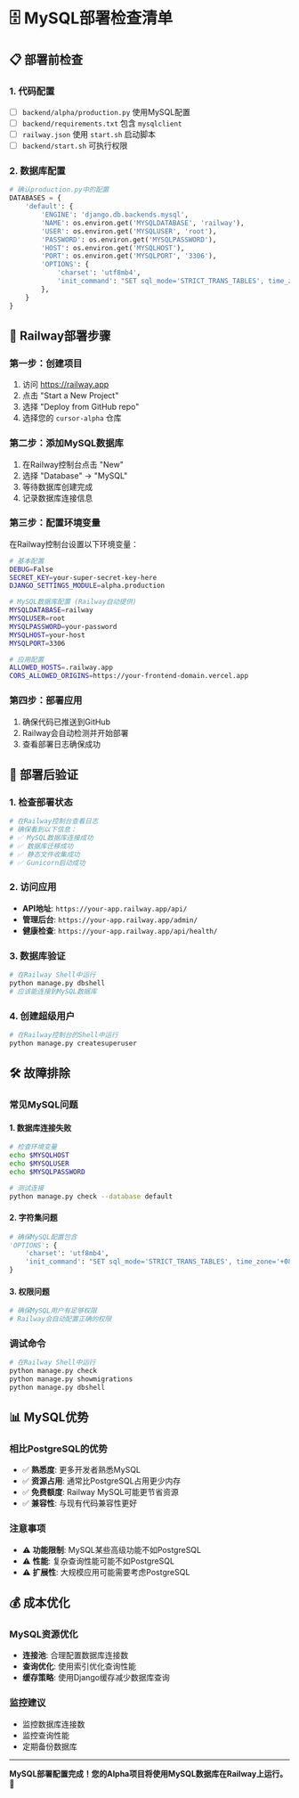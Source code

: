 # 🗄️ MySQL部署检查清单

## 📋 部署前检查

### 1. 代码配置
- [ ] `backend/alpha/production.py` 使用MySQL配置
- [ ] `backend/requirements.txt` 包含 `mysqlclient`
- [ ] `railway.json` 使用 `start.sh` 启动脚本
- [ ] `backend/start.sh` 可执行权限

### 2. 数据库配置
```python
# 确认production.py中的配置
DATABASES = {
    'default': {
        'ENGINE': 'django.db.backends.mysql',
        'NAME': os.environ.get('MYSQLDATABASE', 'railway'),
        'USER': os.environ.get('MYSQLUSER', 'root'),
        'PASSWORD': os.environ.get('MYSQLPASSWORD'),
        'HOST': os.environ.get('MYSQLHOST'),
        'PORT': os.environ.get('MYSQLPORT', '3306'),
        'OPTIONS': {
            'charset': 'utf8mb4',
            'init_command': "SET sql_mode='STRICT_TRANS_TABLES', time_zone='+08:00'",
        },
    }
}
```

## 🚀 Railway部署步骤

### 第一步：创建项目
1. 访问 https://railway.app
2. 点击 "Start a New Project"
3. 选择 "Deploy from GitHub repo"
4. 选择您的 `cursor-alpha` 仓库

### 第二步：添加MySQL数据库
1. 在Railway控制台点击 "New"
2. 选择 "Database" → "MySQL"
3. 等待数据库创建完成
4. 记录数据库连接信息

### 第三步：配置环境变量
在Railway控制台设置以下环境变量：

```bash
# 基本配置
DEBUG=False
SECRET_KEY=your-super-secret-key-here
DJANGO_SETTINGS_MODULE=alpha.production

# MySQL数据库配置 (Railway自动提供)
MYSQLDATABASE=railway
MYSQLUSER=root
MYSQLPASSWORD=your-password
MYSQLHOST=your-host
MYSQLPORT=3306

# 应用配置
ALLOWED_HOSTS=.railway.app
CORS_ALLOWED_ORIGINS=https://your-frontend-domain.vercel.app
```

### 第四步：部署应用
1. 确保代码已推送到GitHub
2. Railway会自动检测并开始部署
3. 查看部署日志确保成功

## 🔧 部署后验证

### 1. 检查部署状态
```bash
# 在Railway控制台查看日志
# 确保看到以下信息：
# ✅ MySQL数据库连接成功
# ✅ 数据库迁移成功
# ✅ 静态文件收集成功
# ✅ Gunicorn启动成功
```

### 2. 访问应用
- **API地址**: `https://your-app.railway.app/api/`
- **管理后台**: `https://your-app.railway.app/admin/`
- **健康检查**: `https://your-app.railway.app/api/health/`

### 3. 数据库验证
```bash
# 在Railway Shell中运行
python manage.py dbshell
# 应该能连接到MySQL数据库
```

### 4. 创建超级用户
```bash
# 在Railway控制台的Shell中运行
python manage.py createsuperuser
```

## 🛠️ 故障排除

### 常见MySQL问题

#### 1. 数据库连接失败
```bash
# 检查环境变量
echo $MYSQLHOST
echo $MYSQLUSER
echo $MYSQLPASSWORD

# 测试连接
python manage.py check --database default
```

#### 2. 字符集问题
```python
# 确保MySQL配置包含
'OPTIONS': {
    'charset': 'utf8mb4',
    'init_command': "SET sql_mode='STRICT_TRANS_TABLES', time_zone='+08:00'",
}
```

#### 3. 权限问题
```bash
# 确保MySQL用户有足够权限
# Railway会自动配置正确的权限
```

### 调试命令
```bash
# 在Railway Shell中运行
python manage.py check
python manage.py showmigrations
python manage.py dbshell
```

## 📊 MySQL优势

### 相比PostgreSQL的优势
- ✅ **熟悉度**: 更多开发者熟悉MySQL
- ✅ **资源占用**: 通常比PostgreSQL占用更少内存
- ✅ **免费额度**: Railway MySQL可能更节省资源
- ✅ **兼容性**: 与现有代码兼容性更好

### 注意事项
- ⚠️ **功能限制**: MySQL某些高级功能不如PostgreSQL
- ⚠️ **性能**: 复杂查询性能可能不如PostgreSQL
- ⚠️ **扩展性**: 大规模应用可能需要考虑PostgreSQL

## 💰 成本优化

### MySQL资源优化
- **连接池**: 合理配置数据库连接数
- **查询优化**: 使用索引优化查询性能
- **缓存策略**: 使用Django缓存减少数据库查询

### 监控建议
- 监控数据库连接数
- 监控查询性能
- 定期备份数据库

---

**MySQL部署配置完成！您的Alpha项目将使用MySQL数据库在Railway上运行。** 🎉
